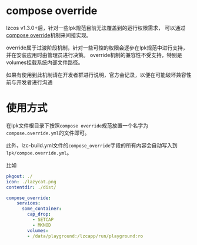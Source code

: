 # compose override

lzcos v1.3.0+后，针对一些lpk规范目前无法覆盖到的运行权限需求，
可以通过[compose override](https://docs.docker.com/reference/compose-file/merge/)机制来间接实现。

override属于过渡阶段机制，针对一些可控的权限会逐步在lpk规范中进行支持，并在安装应用时由管理员进行决策。
override机制的兼容性不受支持，特别是volumes挂载系统内部文件路径。

如果有使用到此机制请在开发者群进行说明，官方会记录，以便在可能破坏兼容性前与开发者进行沟通


# 使用方式

在lpk文件根目录下按照`compose override`规范放置一个名字为`compose.override.yml`的文件即可。

此外，lzc-build.yml文件的`compose_override`字段的所有内容会自动写入到`lpk/compoe.override.yml`。

比如
```yml
pkgout: ./
icon: ./lazycat.png
contentdir: ./dist/

compose_override:
	services:
	  some_container:
        cap_drop:
          - SETCAP
          - MKNOD
	    volumes:
	    - /data/playground:/lzcapp/run/playground:ro

```
